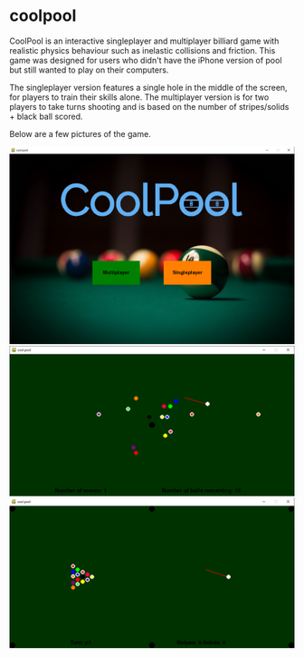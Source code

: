 # coolpool
CoolPool is an interactive singleplayer and multiplayer billiard game with realistic physics behaviour such as inelastic collisions and friction.
This game was designed for users who didn't have the iPhone version of pool but still wanted to play on their computers.

The singleplayer version features a single hole in the middle of the screen, for players to train their skills alone.
The multiplayer version is for two players to take turns shooting and is based on the number of stripes/solids + black ball scored.

Below are a few pictures of the game.

![alt text](https://raw.githubusercontent.com/AlexParshh/coolpool/master/startscreen.png)
![alt text](https://raw.githubusercontent.com/AlexParshh/coolpool/master/singleplayer.png)
![alt text](https://raw.githubusercontent.com/AlexParshh/coolpool/master/multiplayer.png)
